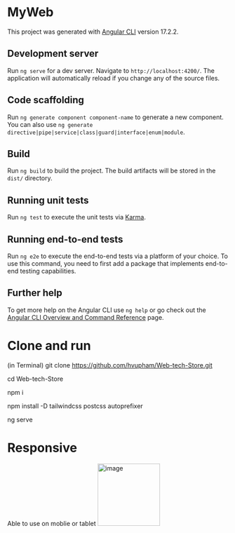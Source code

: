 # MyWeb

This project was generated with [Angular CLI](https://github.com/angular/angular-cli) version 17.2.2.

## Development server

Run `ng serve` for a dev server. Navigate to `http://localhost:4200/`. The application will automatically reload if you change any of the source files.

## Code scaffolding

Run `ng generate component component-name` to generate a new component. You can also use `ng generate directive|pipe|service|class|guard|interface|enum|module`.

## Build

Run `ng build` to build the project. The build artifacts will be stored in the `dist/` directory.

## Running unit tests

Run `ng test` to execute the unit tests via [Karma](https://karma-runner.github.io).

## Running end-to-end tests

Run `ng e2e` to execute the end-to-end tests via a platform of your choice. To use this command, you need to first add a package that implements end-to-end testing capabilities.

## Further help

To get more help on the Angular CLI use `ng help` or go check out the [Angular CLI Overview and Command Reference](https://angular.io/cli) page.

# Clone and run
(in Terminal)
git clone https://github.com/hvupham/Web-tech-Store.git

cd Web-tech-Store

npm i

npm install -D tailwindcss postcss autoprefixer

ng serve

# Responsive
Able to use on moblie or tablet
<img width="142" alt="image" src="https://github.com/hvupham/Web-tech-Store/assets/141381468/464db924-6453-4071-8408-e1c616642b5f">
